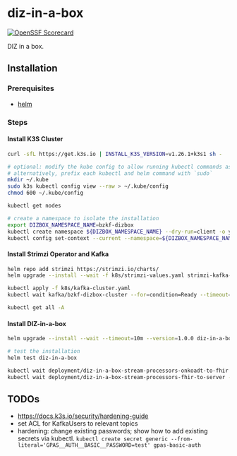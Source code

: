 # diz-in-a-box

[![OpenSSF Scorecard](https://api.securityscorecards.dev/projects/github.com/bzkf/diz-in-a-box/badge)](https://api.securityscorecards.dev/projects/github.com/bzkf/diz-in-a-box)

DIZ in a box.

## Installation

### Prerequisites

- [helm](https://github.com/helm/helm)

### Steps

#### Install K3S Cluster

```sh
curl -sfL https://get.k3s.io | INSTALL_K3S_VERSION=v1.26.1+k3s1 sh -

# optional: modify the kube config to allow running kubectl commands as a non-root user
# alternatively, prefix each kubectl and helm command with `sudo`
mkdir ~/.kube
sudo k3s kubectl config view --raw > ~/.kube/config
chmod 600 ~/.kube/config

kubectl get nodes

# create a namespace to isolate the installation
export DIZBOX_NAMESPACE_NAME=bzkf-dizbox
kubectl create namespace ${DIZBOX_NAMESPACE_NAME} --dry-run=client -o yaml | kubectl apply -f -
kubectl config set-context --current --namespace=${DIZBOX_NAMESPACE_NAME}
```

#### Install Strimzi Operator and Kafka

```sh
helm repo add strimzi https://strimzi.io/charts/
helm upgrade --install --wait -f k8s/strimzi-values.yaml strimzi-kafka-operator strimzi/strimzi-kafka-operator

kubectl apply -f k8s/kafka-cluster.yaml
kubectl wait kafka/bzkf-dizbox-cluster --for=condition=Ready --timeout=300s

kubectl get all -A
```

#### Install DIZ-in-a-box

<!-- x-release-please-start-version -->

```sh
helm upgrade --install --wait --timeout=10m --version=1.0.0 diz-in-a-box oci://ghcr.io/bzkf/diz-in-a-box/charts/diz-in-a-box

# test the installation
helm test diz-in-a-box

kubectl wait deployment/diz-in-a-box-stream-processors-onkoadt-to-fhir --for=condition=Available --timeout=300s
kubectl wait deployment/diz-in-a-box-stream-processors-fhir-to-server --for=condition=Available --timeout=300s
```

<!-- x-release-please-end -->

## TODOs

- <https://docs.k3s.io/security/hardening-guide>
- set ACL for KafkaUsers to relevant topics
- hardening: change existing passwords; show how to add existing secrets via kubectl.
  `kubectl create secret generic --from-literal='GPAS__AUTH__BASIC__PASSWORD=test' gpas-basic-auth`
